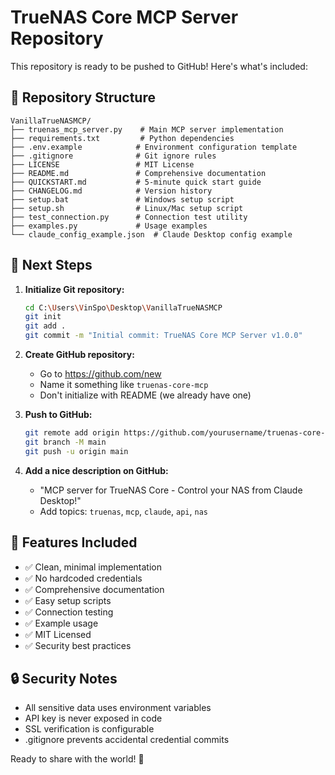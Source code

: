 # TrueNAS Core MCP Server Repository

This repository is ready to be pushed to GitHub! Here's what's included:

## 📁 Repository Structure

```
VanillaTrueNASMCP/
├── truenas_mcp_server.py    # Main MCP server implementation
├── requirements.txt         # Python dependencies
├── .env.example            # Environment configuration template
├── .gitignore              # Git ignore rules
├── LICENSE                 # MIT License
├── README.md               # Comprehensive documentation
├── QUICKSTART.md           # 5-minute quick start guide
├── CHANGELOG.md            # Version history
├── setup.bat               # Windows setup script
├── setup.sh                # Linux/Mac setup script
├── test_connection.py      # Connection test utility
├── examples.py             # Usage examples
└── claude_config_example.json  # Claude Desktop config example
```

## 🚀 Next Steps

1. **Initialize Git repository:**
   ```bash
   cd C:\Users\VinSpo\Desktop\VanillaTrueNASMCP
   git init
   git add .
   git commit -m "Initial commit: TrueNAS Core MCP Server v1.0.0"
   ```

2. **Create GitHub repository:**
   - Go to https://github.com/new
   - Name it something like `truenas-core-mcp`
   - Don't initialize with README (we already have one)

3. **Push to GitHub:**
   ```bash
   git remote add origin https://github.com/yourusername/truenas-core-mcp.git
   git branch -M main
   git push -u origin main
   ```

4. **Add a nice description on GitHub:**
   - "MCP server for TrueNAS Core - Control your NAS from Claude Desktop!"
   - Add topics: `truenas`, `mcp`, `claude`, `api`, `nas`

## 📝 Features Included

- ✅ Clean, minimal implementation
- ✅ No hardcoded credentials
- ✅ Comprehensive documentation
- ✅ Easy setup scripts
- ✅ Connection testing
- ✅ Example usage
- ✅ MIT Licensed
- ✅ Security best practices

## 🔒 Security Notes

- All sensitive data uses environment variables
- API key is never exposed in code
- SSL verification is configurable
- .gitignore prevents accidental credential commits

Ready to share with the world! 🎉
